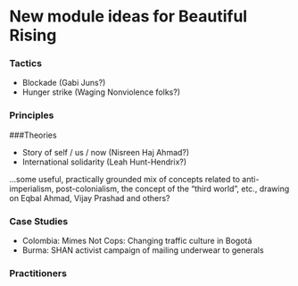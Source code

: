 # New module ideas for Beautiful Rising

### Tactics
* Blockade (Gabi Juns?)
* Hunger strike (Waging Nonviolence folks?)

### Principles

###Theories
* Story of self / us / now (Nisreen Haj Ahmad?)
* International solidarity (Leah Hunt-Hendrix?)

...some useful, practically grounded mix of concepts related to anti-imperialism, post-colonialism, the concept of the “third world”, etc., drawing on Eqbal Ahmad, Vijay Prashad and others?

### Case Studies
* Colombia: Mimes Not Cops: Changing traffic culture in Bogotá
* Burma: SHAN activist campaign of mailing underwear to generals

### Practitioners




